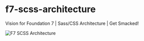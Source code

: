 # f7-scss-architecture
Vision for Foundation 7 | Sass/CSS Architecture | Get Smacked!

<img src="http://i.imgur.com/Slva9Cs.png" title="F7 SCSS Architecture" />
